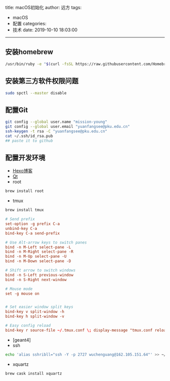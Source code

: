 title: macOS初始化
author: 远方
tags:
  - macOS
  - 配置
categories:
  - 技术
date: 2019-10-10 18:03:00
---
## 安装homebrew
```bash
/usr/bin/ruby -e "$(curl -fsSL https://raw.githubusercontent.com/Homebrew/install/master/install)"
```
## 安装第三方软件权限问题
```bash
sudo spctl --master disable
```
## 配置Git
```bash
git config --global user.name "mission-young"
git config --global user.email "yuanfangsee@pku.edu.cn"
ssh-keygen -t rsa -C "yuanfangsee@pku.edu.cn"
cat ~/.ssh/id_rsa.pub
## paste it to github
```
## 配置开发环境
- [Hexo博客](https://mission-young.github.io/2019/08/18/多端编辑Hexo博客/)
- [Qt]()
- root
```bash
brew install root
```
- tmux 
```bash
brew install tmux
```

``` .tmux.conf
# Send prefix
set-option -g prefix C-a
unbind-key C-a
bind-key C-a send-prefix

# Use Alt-arrow keys to switch panes
bind -n M-Left select-pane -L
bind -n M-Right select-pane -R
bind -n M-Up select-pane -U
bind -n M-Down select-pane -D

# Shift arrow to switch windows
bind -n S-Left previous-window
bind -n S-Right next-window

# Mouse mode
set -g mouse on


# Set easier window split keys
bind-key v split-window -h
bind-key h split-window -v

# Easy config reload
bind-key r source-file ~/.tmux.conf \; display-message "tmux.conf reloaded"
```
- [geant4]
- ssh 
```bash
echo 'alias sshribll="ssh -Y -p 2727 wuchenguang@162.105.151.64"' >> ~/.zshrc
```
- xquartz
```bash
brew cask install xquartz
```